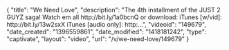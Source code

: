 {
    "title": "We Need Love",
    "description": "The 4th installment of the JUST 2 GUYZ saga! Watch em all http:\/\/bit.ly\/1a0bcnQ or download: iTunes [w\/vid]: http:\/\/bit.ly\/13w2sxX iTunes [audio only]: http:...",
    "videoid": "149679",
    "date_created": "1396559861",
    "date_modified": "1418181242",
    "type": "captivate",
    "layout": "video",
    "url": "\/v\/we-need-love\/149679"
}